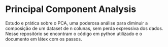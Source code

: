 # Principal Component Analysis

Estudo e prática sobre o PCA, uma poderosa análise para diminuir a composição de um dataset de n colunas, sem perda expressiva dos dados.
Nesse repositório se encontram o código em python utilizado e o documento em látex com os passos.
